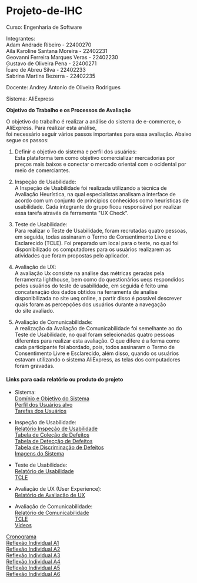 # Projeto-de-IHC

Curso: Engenharia de Software<br/>

Integrantes:<br/>
Adam Andrade Ribeiro - 22400270<br/>
Aila Karoline Santana Moreira - 22402231<br/>
Geovanni Ferreira Marques Veras - 22402230<br/>
Gustavo de Oliveira Pena - 22400271<br/>
Ícaro de Abreu Silva - 22402233<br/>
Sabrina Martins Bezerra - 22402235<br/>

Docente: Andrey Antonio de Oliveira Rodrigues<br/>

Sistema: AliExpress<br/>

**Objetivo do Trabalho e os Processos de Avaliação**<br/>

O objetivo do trabalho é realizar a análise do sistema de e-commerce, o AliExpress. Para realizar esta análise,<br/>
foi necessário seguir vários passos importantes para essa avaliação. Abaixo segue os passos:<br/>

1. Definir o objetivo do sistema e perfil dos usuários: <br/>
Esta plataforma tem como objetivo comercializar mercadorias por preços mais baixos e conectar o mercado oriental com o ocidental por meio de comerciantes.

3. Inspeção de Usabilidade: <br/>
A Inspeção de Usabilidade foi realizada utilizando a técnica de Avaliação Heurística, na qual especialistas analisam a interface de acordo com um conjunto de princípios conhecidos como heurísticas de usabilidade. Cada integrante do grupo ficou responsável por realizar essa tarefa através da ferramenta "UX Check".

5. Teste de Usabilidade: <br/>
Para realizar o Teste de Usabilidade, foram recrutadas quatro pessoas, em seguida, todas assinaram o Termo de Consentimento Livre e Esclarecido (TCLE). Foi preparado um local para o teste, no qual foi disponibilizado os computadores para os usuários realizarem as atividades que foram propostas pelo aplicador. 

6. Avaliação de UX: <br/>
A avaliação Ux consiste na análise das métricas geradas pela ferramenta lighthouse, bem como do questionários ueqs respondidos pelos usuários do teste de usabilidade, em seguida é feito uma concatenação dos dados obtidos na ferramenta de analise disponibilizada no site ueq online, a partir disso é possível descrever quais foram as percepções dos usuários durante a navegação do site avaliado.

7. Avaliação de Comunicabilidade: <br/>
A realização da Avaliação de Comunicabilidade foi semelhante ao do Teste de Usabilidade, no qual foram selecionadas quatro pessoas diferentes para realizar esta avaliação. O que difere é a forma como cada participante foi abordado, pois, todos assinaram o Termo de Consentimento Livre e Esclarecido, além disso, quando os usuários estavam utilizando o sistema AliExpress, as telas dos computadores foram gravadas.  


#### Links para cada relatório ou produto do projeto<br/>
- Sistema:<br/>
[Domínio e Objetivo do Sistema](https://github.com/GizmoSharim/Projeto-de-IHC/blob/901e3253fdc4e18b8a0e433a9a395656c5379726/docs/sistema/dominio_objetivo_sistema.md)<br/>
[Perfil dos Usuários alvo](https://github.com/GizmoSharim/Projeto-de-IHC/blob/901e3253fdc4e18b8a0e433a9a395656c5379726/docs/sistema/perfil_usuarios_alvo.md)<br/>
[Tarefas dos Usuários](https://github.com/GizmoSharim/Projeto-de-IHC/blob/69a8a9c6af3438958aabed331f40b8d9a7503ed1/docs/sistema/tarefas_usuarios.md)<br/>

- Inspeção de Usabilidade:<br/>
[Relatório Inspeção de Usabilidade](https://github.com/GizmoSharim/Projeto-de-IHC/blob/737add6e4e1de7da67b5a820b73a794ecd9d348a/docs/inspecao_usabilidade/relatorio_inspecao.md)<br/>
[Tabela de Coleção de Defeitos](https://github.com/GizmoSharim/Projeto-de-IHC/blob/d01af85b23077568be8cb977bdbc67405fde5184/docs/inspecao_usabilidade/tabela_colecao.md)<br/>
[Tabela de Detecção de Defeitos](https://github.com/GizmoSharim/Projeto-de-IHC/blob/39516a5c81e8928422791f26138ec5bb29781638/docs/inspecao_usabilidade/tabela_deteccao.md)<br/>
[Tabela de Discriminação de Defeitos](https://github.com/GizmoSharim/Projeto-de-IHC/blob/737add6e4e1de7da67b5a820b73a794ecd9d348a/docs/inspecao_usabilidade/tabela_discriminacao.md)<br/>
[Imagens do Sistema](https://github.com/GizmoSharim/Projeto-de-IHC/tree/70857e36a7fa11a22d862f3c08357ee298466510/docs/inspecao_usabilidade/imagens)<br/>

- Teste de Usabilidade:<br/>
[Relatório de Usabilidade](https://github.com/GizmoSharim/Projeto-de-IHC/blob/6c06e3cb67faf9ebfb91c6697b7bfca9c4a13f22/docs/teste_usabilidade/relatorio_teste_usab.md)<br/>
[TCLE](https://github.com/GizmoSharim/Projeto-de-IHC/tree/6c06e3cb67faf9ebfb91c6697b7bfca9c4a13f22/docs/teste_usabilidade/TCLE)<br/>

- Avaliação de UX (User Experience):<br/>
[Relatório de Avaliação de UX](https://github.com/GizmoSharim/Projeto-de-IHC/blob/6c06e3cb67faf9ebfb91c6697b7bfca9c4a13f22/docs/avaliacao_ux/relatorio_avaliacao_ux.md)<br/>

- Avaliação de Comunicabilidade:<br/>
[Relatório de Comunicabilidade]()<br/>
[TCLE](https://github.com/GizmoSharim/Projeto-de-IHC/tree/cc61b6cb347b544a87c770d6ff14f6580998190d/docs/avaliacao_comunicabilidade/TCLE)<br/>
[Vídeos](https://github.com/GizmoSharim/Projeto-de-IHC/blob/cc61b6cb347b544a87c770d6ff14f6580998190d/docs/avaliacao_comunicabilidade/videos/videos_comunicabilidade.md)<br/>


[Cronograma]()<br/>
[Reflexão Individual A1](https://github.com/GizmoSharim/Projeto-de-IHC/blob/39516a5c81e8928422791f26138ec5bb29781638/docs/reflexao_individualA1.md)<br/>
[Reflexão Individual A2](https://github.com/GizmoSharim/Projeto-de-IHC/blob/39516a5c81e8928422791f26138ec5bb29781638/docs/reflexao_individualA2.md)<br/>
[Reflexão Individual A3](https://github.com/GizmoSharim/Projeto-de-IHC/blob/39516a5c81e8928422791f26138ec5bb29781638/docs/reflexao_individualA3.md)<br/>
[Reflexão Individual A4](https://github.com/GizmoSharim/Projeto-de-IHC/blob/39516a5c81e8928422791f26138ec5bb29781638/docs/reflexao_individualA4.md)<br/>
[Reflexão Individual A5]()<br/>
[Reflexão Individual A6](https://github.com/GizmoSharim/Projeto-de-IHC/blob/39516a5c81e8928422791f26138ec5bb29781638/docs/reflexao_individualA6.md)<br/>




